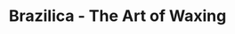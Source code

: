 ---
title: "Brazilica - The Art of Waxing"
url: /fitzroy/brazilica-the-art-of-waxing/
shop: beauty
---